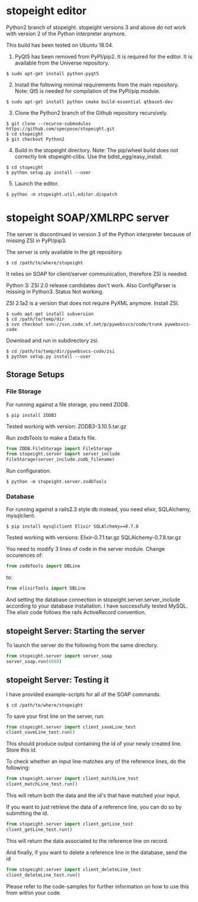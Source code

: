 # stopeight editor

Python2 branch of stopeight. stopeight versions 3 and above do not work with version 2 of the Python interpreter anymore.

This build has been tested on Ubuntu 18.04.

1. PyQt5 has been removed from PyPI/pip2. It is required for the editor. It is available from the Universe repository.
```shell
$ sudo apt-get install python-pyqt5
```

2. Install the following minimal requirements from the main repository. Note: Qt5 is needed for compilation of the PyPI/pip module.
```shell
$ sudo apt-get install python cmake build-essential qtbase5-dev
```

3. Clone the Python2 branch of the Github repository recursively.
```shell
$ git clone --recurse-submodules https://github.com/specpose/stopeight.git
$ cd stopeight
$ git checkout Python2
```

4. Build in the stopeight directory. Note: The pip/wheel build does not correctly link stopeight-clibs. Use the bdist_egg/easy_install.
```shell
$ cd stopeight
$ python setup.py install --user
```

5. Launch the editor.
```shell
$ python -m stopeight.util.editor.dispatch
```

# stopeight SOAP/XMLRPC server

The server is discontinued in version 3 of the Python interpreter because of missing ZSI in PyPI/pip3.

The server is only available in the git repository.
```shell
$ cd /path/to/where/stopeight
```

It relies on SOAP for client/server communication, therefore ZSI is needed.

Python 3: ZSI 2.0 release candidates don't work. Also ConfigParser is missing in Python3. Status Not working.

ZSI 2.1a2 is a version that does not require PyXML anymore. Install ZSI.
```shell
$ sudo apt-get install subversion
$ cd /path/to/temp/dir
$ svn checkout svn://svn.code.sf.net/p/pywebsvcs/code/trunk pywebsvcs-code
```

Download and run in subdirectory zsi.
```shell
$ cd /path/to/temp/dir/pywebsvcs-code/zsi
$ python setup.py install --user
```

## Storage Setups

### File Storage

For running against a file storage, you need ZODB.
```shell
$ pip install ZODB3
```

Tested working with version:
ZODB3-3.10.5.tar.gz

Run zodbTools to make a Data.fs file.
```python
from ZODB.FileStorage import FileStorage
from stopeight.server import server_include
FileStorage(server_include.zodb_filename)
```

Run configuration.
```shell
$ python -m stopeight.server.zodbTools
```

### Database

For running against a rails2.3 style db instead, you need elixir, SQLAlchemy, mysqlclient.
```shell
$ pip install mysqlclient Elixir SQLAlchemy==0.7.8
```

Tested working with versions:
Elixir-0.7.1.tar.gz
SQLAlchemy-0.7.8.tar.gz

You need to modify 3 lines of code in the server module. Change occurences of:
```python
from zodbTools import DBLine
```

to:
```python
from elixirTools import DBLine
```

And setting the database connection in stopeight.server.server_include according to your database installation. I have successfully tested MySQL. The elixir code follows the rails ActiveRecord convention.

## stopeight Server: Starting the server

To launch the server do the following from the same directory.
```python
from stopeight.server import server_soap
server_soap.run(8888)
```

## stopeight Server: Testing it

I have provided example-scripts for all of the SOAP commands.
```shell
$ cd /path/to/where/stopeight
```

To save your first line on the server, run:
```python
from stopeight.server import client_saveLine_test
client_saveLine_test.run()
```

This should produce output containing the id of your newly created line.
Store this id.

To check whether an input line matches any of the reference lines, do the following:
```python
from stopeight.server import client_matchLine_test
client_matchLine_test.run()
```

This will return both the data and the id's that have matched your input.

If you want to just retrieve the data of a reference line, you can do so by submitting the id.
```python
from stopeight.server import client_getLine_test
client_getLine_test.run()
```

This will return the data associated to the reference line on record.

And finally, if you want to delete a reference line in the database, send the id
```python
from stopeight.server import client_deleteLine_test
client_deleteLine_test.run()
```

Please refer to the code-samples for further information on how to use this from within your code.

